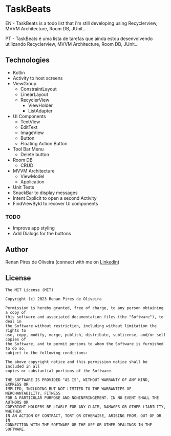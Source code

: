 # TaskBeats
EN - TaskBeats is a todo list that i'm still developing using Recyclerview, MVVM Architecture, Room DB, JUnit...

PT - TaskBeats é uma lista de tarefas que ainda estou desenvolvendo utilizando Recyclerview, MVVM Architecture, Room DB, JUnit...

## Technologies
* Kotlin
* Activity to host screens
* ViewGroup
    * ConstraintLayout
    * LinearLayout
    * RecyclerView
      * ViewHolder
      * ListAdapter
* UI Components
    * TextView
    * EditText
    * ImageView
    * Button
    * Floating Action Button
* Tool Bar Menu
    * Delete button   
* Room DB
   * CRUD
* MVVM Architecture
   * ViewModel
   * Application
* Unit Tests
* SnackBar to display messages
* Intent Explicit to open a second Activity
* FindViewById to recover UI components


### TODO
* Improve app styling
* Add Dialogs for the buttons

## Author
Renan Pires de Oliveira (connect with me on [Linkedin](https://www.linkedin.com/in/renan-pires-332568142/))

## License
```
The MIT License (MIT)

Copyright (c) 2023 Renan Pires de Oliveira

Permission is hereby granted, free of charge, to any person obtaining a copy of
this software and associated documentation files (the "Software"), to deal in
the Software without restriction, including without limitation the rights to
use, copy, modify, merge, publish, distribute, sublicense, and/or sell copies of
the Software, and to permit persons to whom the Software is furnished to do so,
subject to the following conditions:

The above copyright notice and this permission notice shall be included in all
copies or substantial portions of the Software.

THE SOFTWARE IS PROVIDED "AS IS", WITHOUT WARRANTY OF ANY KIND, EXPRESS OR
IMPLIED, INCLUDING BUT NOT LIMITED TO THE WARRANTIES OF MERCHANTABILITY, FITNESS
FOR A PARTICULAR PURPOSE AND NONINFRINGEMENT. IN NO EVENT SHALL THE AUTHORS OR
COPYRIGHT HOLDERS BE LIABLE FOR ANY CLAIM, DAMAGES OR OTHER LIABILITY, WHETHER
IN AN ACTION OF CONTRACT, TORT OR OTHERWISE, ARISING FROM, OUT OF OR IN
CONNECTION WITH THE SOFTWARE OR THE USE OR OTHER DEALINGS IN THE SOFTWARE.
```
